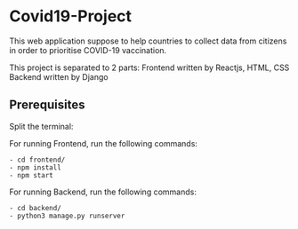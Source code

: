 # Covid19-Project

This web application suppose to help countries to collect data 
from citizens in order to prioritise COVID-19 vaccination.

This project is separated to 2 parts: 
Frontend written by Reactjs, HTML, CSS
Backend written by Django


## Prerequisites

Split the terminal:

For running Frontend, run the following commands:

    - cd frontend/
    - npm install
    - npm start
    

For running Backend, run the following commands:

    - cd backend/
    - python3 manage.py runserver


